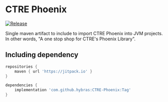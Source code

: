 # CTRE Phoenix

[![Release](https://jitpack.io/v/hybras/CTRE-Phoenix.svg)](https://jitpack.io/#hybras/CTRE-Phoenix)

Single maven artifact to include to import CTRE Phoenix into JVM projects. In other words, "A one stop shop for CTRE's Phoenix Library".

## Including dependency

```gradle
repositories {
	maven { url 'https://jitpack.io' }
}

dependencies {
    implementation 'com.github.hybras:CTRE-Phoenix:Tag'
}
```
